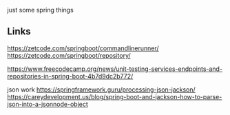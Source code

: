 just some spring things


## Links

https://zetcode.com/springboot/commandlinerunner/
https://zetcode.com/springboot/repository/

https://www.freecodecamp.org/news/unit-testing-services-endpoints-and-repositories-in-spring-boot-4b7d9dc2b772/


json work
https://springframework.guru/processing-json-jackson/
https://careydevelopment.us/blog/spring-boot-and-jackson-how-to-parse-json-into-a-jsonnode-object